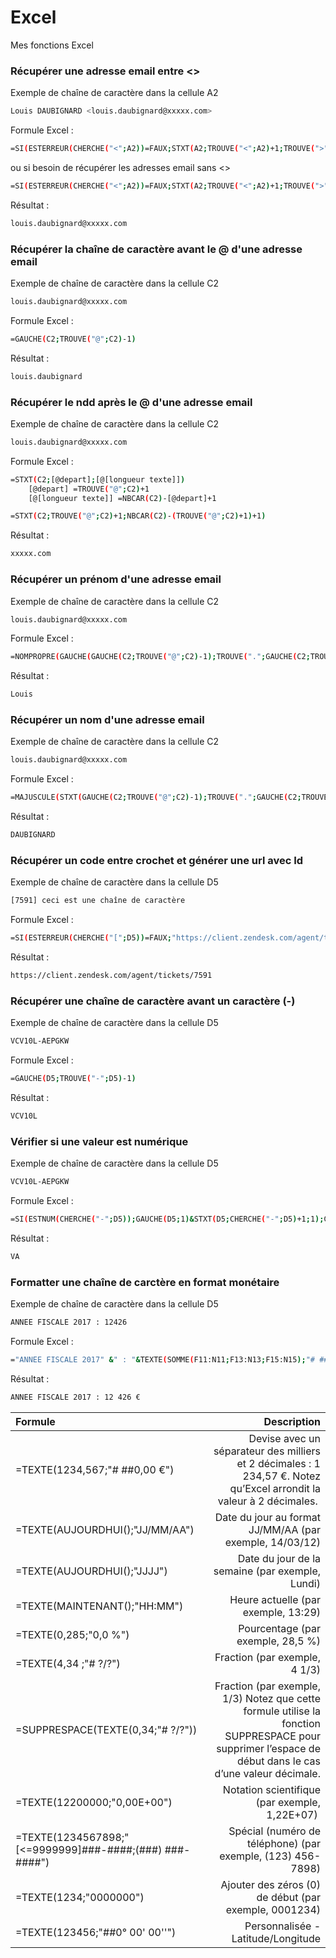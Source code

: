 # Excel
Mes fonctions Excel

### Récupérer une adresse email entre <>
Exemple de chaîne de caractère dans la cellule A2
```sh
Louis DAUBIGNARD <louis.daubignard@xxxxx.com>
```
Formule Excel :
```sh
=SI(ESTERREUR(CHERCHE("<";A2))=FAUX;STXT(A2;TROUVE("<";A2)+1;TROUVE(">";A2;TROUVE("<";A2))-TROUVE("<";A2)-1);"")
```
ou si besoin de récupérer les adresses email sans <> 
```sh
=SI(ESTERREUR(CHERCHE("<";A2))=FAUX;STXT(A2;TROUVE("<";A2)+1;TROUVE(">";A2;TROUVE("<";A2))-TROUVE("<";A2)-1);SI(ESTERREUR(CHERCHE("@";A2))=FAUX;A2;""))
```

Résultat :
```sh
louis.daubignard@xxxxx.com
```

### Récupérer la chaîne de caractère avant le @ d'une adresse email 
Exemple de chaîne de caractère dans la cellule C2
```sh
louis.daubignard@xxxxx.com
```
Formule Excel :
```sh
=GAUCHE(C2;TROUVE("@";C2)-1)
```

Résultat :
```sh
louis.daubignard
```

### Récupérer le ndd après le @ d'une adresse email 
Exemple de chaîne de caractère dans la cellule C2
```sh
louis.daubignard@xxxxx.com
```
Formule Excel :
```sh
=STXT(C2;[@depart];[@[longueur texte]])
    [@depart] =TROUVE("@";C2)+1
    [@[longueur texte]] =NBCAR(C2)-[@depart]+1
```
```sh
=STXT(C2;TROUVE("@";C2)+1;NBCAR(C2)-(TROUVE("@";C2)+1)+1)
```

Résultat :
```sh
xxxxx.com
```

### Récupérer un prénom d'une adresse email 
Exemple de chaîne de caractère dans la cellule C2
```sh
louis.daubignard@xxxxx.com
```
Formule Excel :
```sh
=NOMPROPRE(GAUCHE(GAUCHE(C2;TROUVE("@";C2)-1);TROUVE(".";GAUCHE(C2;TROUVE("@";C2)-1))-1))
```

Résultat :
```sh
Louis
```

### Récupérer un nom d'une adresse email 
Exemple de chaîne de caractère dans la cellule C2
```sh
louis.daubignard@xxxxx.com
```
Formule Excel :
```sh
=MAJUSCULE(STXT(GAUCHE(C2;TROUVE("@";C2)-1);TROUVE(".";GAUCHE(C2;TROUVE("@";C2)-1))+1;(NBCAR(GAUCHE(C2;TROUVE("@";C2)-1))-TROUVE(".";GAUCHE(C2;TROUVE("@";C2)-1)))))
```

Résultat :
```sh
DAUBIGNARD
```

### Récupérer un code entre crochet et générer une url avec Id 
Exemple de chaîne de caractère dans la cellule D5
```sh
[7591] ceci est une chaîne de caractère
```
Formule Excel :
```sh
=SI(ESTERREUR(CHERCHE("[";D5))=FAUX;"https://client.zendesk.com/agent/tickets/"&STXT(D5;2;4);"")
```
Résultat :
```sh
https://client.zendesk.com/agent/tickets/7591
```

### Récupérer une chaîne de caractère avant un caractère (-)
Exemple de chaîne de caractère dans la cellule D5
```sh
VCV10L-AEPGKW  
```
Formule Excel :
```sh
=GAUCHE(D5;TROUVE("-";D5)-1)
```
Résultat :
```sh
VCV10L
```

### Vérifier si une valeur est numérique
Exemple de chaîne de caractère dans la cellule D5
```sh
VCV10L-AEPGKW 
```
Formule Excel :
```sh
=SI(ESTNUM(CHERCHE("-";D5));GAUCHE(D5;1)&STXT(D5;CHERCHE("-";D5)+1;1);GAUCHE(D5;1))
```
Résultat :
```sh
VA
```

### Formatter une chaîne de carctère en format monétaire
Exemple de chaîne de caractère dans la cellule D5
```sh
ANNEE FISCALE 2017 : 12426
```
Formule Excel :
```sh
="ANNEE FISCALE 2017" &" : "&TEXTE(SOMME(F11:N11;F13:N13;F15:N15);"# ##0 €")
```
Résultat :
```sh
ANNEE FISCALE 2017 : 12 426 €
```

Formule | Description
:-- | --: 
=TEXTE(1234,567;"# ##0,00 €")     | Devise avec un séparateur des milliers et 2 décimales : 1 234,57 €. Notez qu’Excel arrondit la valeur à 2 décimales.  
=TEXTE(AUJOURDHUI();"JJ/MM/AA")   | Date du jour au format JJ/MM/AA (par exemple, 14/03/12) 
=TEXTE(AUJOURDHUI();"JJJJ")       | Date du jour de la semaine (par exemple, Lundi)
=TEXTE(MAINTENANT();"HH:MM")      | Heure actuelle (par exemple, 13:29)
=TEXTE(0,285;"0,0 %")             | Pourcentage (par exemple, 28,5 %)
=TEXTE(4,34 ;"# ?/?")             | Fraction (par exemple, 4 1/3)
=SUPPRESPACE(TEXTE(0,34;"# ?/?")) | Fraction (par exemple, 1/3) Notez que cette formule utilise la fonction SUPPRESPACE pour supprimer l’espace de début dans le cas d’une valeur décimale.
=TEXTE(12200000;"0,00E+00")       | Notation scientifique (par exemple, 1,22E+07)  
=TEXTE(1234567898;"[<=9999999]###-####;(###) ###-####")| Spécial (numéro de téléphone) (par exemple, (123) 456-7898)
=TEXTE(1234;"0000000")            | Ajouter des zéros (0) de début (par exemple, 0001234)
=TEXTE(123456;"##0° 00' 00''")    | Personnalisée - Latitude/Longitude
